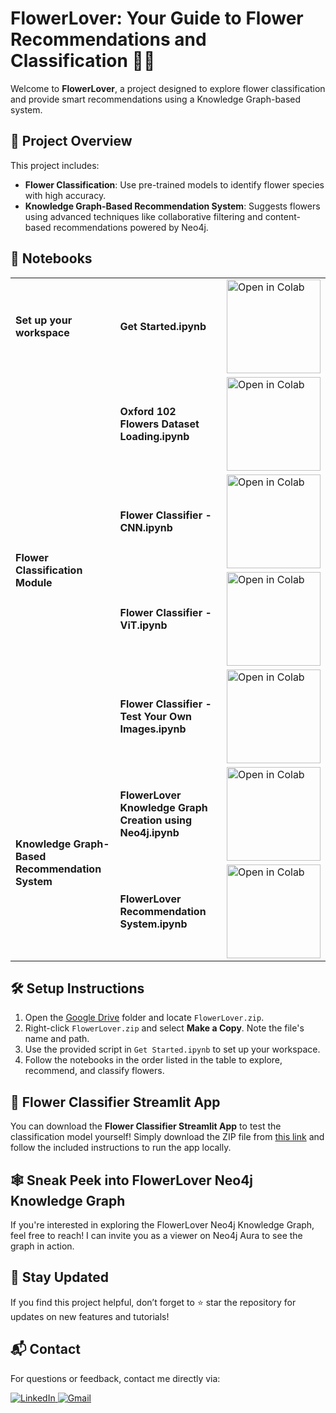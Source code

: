 # FlowerLover: Your Guide to Flower Recommendations and Classification 🥀🌼

Welcome to **FlowerLover**, a project designed to explore flower classification and provide smart recommendations using a Knowledge Graph-based system.  

## 🚀 Project Overview  

This project includes:  
- **Flower Classification**: Use pre-trained models to identify flower species with high accuracy.  
- **Knowledge Graph-Based Recommendation System**: Suggests flowers using advanced techniques like collaborative filtering and content-based recommendations powered by Neo4j.  

## 📑 Notebooks 

<table cellpadding="10" cellspacing="0">
  <tbody>
    <tr>
      <td><strong>Set up your workspace</strong></td>
      <td><strong>Get Started.ipynb</strong></td>
      <td>
        <a href="https://colab.research.google.com/drive/14SCxXhtTBATahugg3EprYhrqpgpeimKc#scrollTo=WxPp0h60r8o9">
          <img src="https://colab.research.google.com/assets/colab-badge.svg" alt="Open in Colab" style="width:150px; height:auto;" />
        </a>
      </td>
    </tr>
    <tr>
      <td rowspan="4" class="merged-cell"><strong>Flower Classification Module</strong></td>
      <td><strong>Oxford 102 Flowers Dataset Loading.ipynb</strong></td>
      <td>
        <a href="https://colab.research.google.com/drive/1v-Wzfp2enPsXTZ_8a52BQzRNbUdJpqyu#scrollTo=l4kTZMWbr0Me">
          <img src="https://colab.research.google.com/assets/colab-badge.svg" alt="Open in Colab" style="width:150px; height:auto;" />
        </a>
      </td>
    </tr>
    <tr>
      <td><strong>Flower Classifier - CNN.ipynb</strong></td>
      <td>
        <a href="https://colab.research.google.com/drive/1GQ0hhMrbGJNPF069SSJ9oJsyH3pR7zjJ#scrollTo=fkFbnLRHrQz4">
          <img src="https://colab.research.google.com/assets/colab-badge.svg" alt="Open in Colab" style="width:150px; height:auto;" />
        </a>
      </td>
    </tr>
    <tr>
      <td><strong>Flower Classifier - ViT.ipynb</strong></td>
      <td>
        <a href="https://colab.research.google.com/drive/1UaGOtIEAbSN7iMiazqOOLcgcp0kaXW7o#scrollTo=RozLbvuvqG2x">
          <img src="https://colab.research.google.com/assets/colab-badge.svg" alt="Open in Colab" style="width:150px; height:auto;" />
        </a>
      </td>
    </tr>
    <tr>
      <td><strong>Flower Classifier - Test Your Own Images.ipynb</strong></td>
      <td>
        <a href="https://colab.research.google.com/drive/10WQw-s7EQtb_B9Kg8h-_zydX3mC0tZRh">
          <img src="https://colab.research.google.com/assets/colab-badge.svg" alt="Open in Colab" style="width:150px; height:auto;" />
        </a>
      </td>
    </tr>
    <tr>
      <td rowspan="2" class="merged-cell"><strong>Knowledge Graph-Based Recommendation System</strong></td>
      <td><strong>FlowerLover Knowledge Graph Creation using Neo4j.ipynb</strong></td>
      <td>
        <a href="https://colab.research.google.com/drive/1KXlDRGJ_EAenB3d4dX5PxaA6Q_HO4qph#scrollTo=vQiLdRGcsLzh">
          <img src="https://colab.research.google.com/assets/colab-badge.svg" alt="Open in Colab" style="width:150px; height:auto;" />
        </a>
      </td>
    </tr>
    <tr>
      <td><strong>FlowerLover Recommendation System.ipynb</strong></td>
      <td>
        <a href="https://colab.research.google.com/drive/1vILZZS2X-p9TxX8GoxpJ4vx2AFXoyn33#scrollTo=FmQxPYuNsGud">
          <img src="https://colab.research.google.com/assets/colab-badge.svg" alt="Open in Colab" style="width:150px; height:auto;" />
        </a>
      </td>
    </tr>
  </tbody>
</table>



## 🛠️ Setup Instructions  

1. Open the [Google Drive](https://drive.google.com/drive/folders/168E2L-SF8RrSwjkAbO5ENki4J_jsZQDg?usp=drive_link) folder and locate `FlowerLover.zip`.  
2. Right-click `FlowerLover.zip` and select **Make a Copy**. Note the file's name and path.  
3. Use the provided script in `Get Started.ipynb` to set up your workspace.  
4. Follow the notebooks in the order listed in the table to explore, recommend, and classify flowers.


## 💐 Flower Classifier Streamlit App  

You can download the **Flower Classifier Streamlit App** to test the classification model yourself! Simply download the ZIP file from [this link](https://drive.google.com/file/d/1TTJku6zMNGmFahlJeLrsQ1mOmOkU17Vz/view?usp=drive_link) and follow the included instructions to run the app locally.  

## 🕸️ Sneak Peek into FlowerLover Neo4j Knowledge Graph  

If you're interested in exploring the FlowerLover Neo4j Knowledge Graph, feel free to reach! I can invite you as a viewer on Neo4j Aura to see the graph in action.


## 🌟 Stay Updated  

If you find this project helpful, don’t forget to ⭐ star the repository for updates on new features and tutorials!  



## 📬 Contact  

For questions or feedback, contact me directly via:

<p align="left">
  <a href="https://linkedin.com/in/hiba-chaabnia" target="_blank">
    <img src="https://skillicons.dev/icons?i=linkedin" alt="LinkedIn" />
  </a>
  
  <a href="mailto:hiba.chaabnia.pro@gmail.com">
    <img src="https://skillicons.dev/icons?i=gmail" alt="Gmail" />
  </a>
</p>


